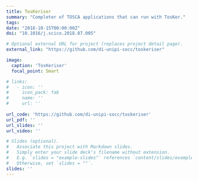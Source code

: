 ```yaml
---
title: TosKeriser
summary: "Completer of TOSCA applications that can run with TosKer."
tags:
date: "2018-10-15T00:00:00Z"
doi: "10.1016/j.scico.2018.07.005"

# Optional external URL for project (replaces project detail page).
external_link: "https://github.com/di-unipi-socc/toskeriser"

image:
  caption: 'TosKeriser'
  focal_point: Smart

# links:
#   - icon: ''
#     icon_pack: fab
#     name: ''
#     url: ''
  
url_code: 'https://github.com/di-unipi-socc/toskeriser'
url_pdf: ''
url_slides: ''
url_video: ''

# Slides (optional).
#   Associate this project with Markdown slides.
#   Simply enter your slide deck's filename without extension.
#   E.g. `slides = "example-slides"` references `content/slides/example-slides.md`.
#   Otherwise, set `slides = ""`.
slides: ''
---
```

<!-- Here you can insert a description -->
